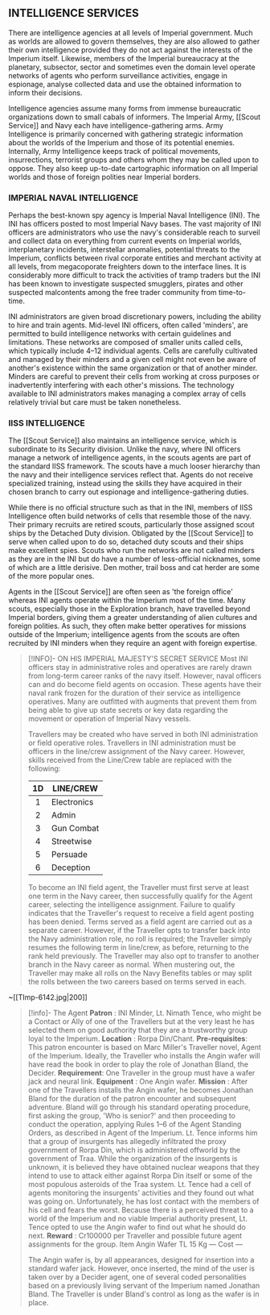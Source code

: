 ## INTELLIGENCE SERVICES

There are intelligence agencies at all levels of Imperial government. Much as worlds are allowed to govern themselves, they are also allowed to gather their own intelligence provided they do not act against the interests of the Imperium itself. Likewise, members of the Imperial bureaucracy at the planetary, subsector, sector and sometimes even the domain level operate networks of agents who perform surveillance activities, engage in espionage, analyse collected data and use the obtained information to inform their decisions.

Intelligence agencies assume many forms from immense bureaucratic organizations down to small cabals of informers. The Imperial Army, [[Scout Service]] and Navy each have intelligence-gathering arms. Army Intelligence is primarily concerned with gathering strategic information about the worlds of the Imperium and those of its potential enemies. Internally, Army Intelligence keeps track of political movements, insurrections, terrorist groups and others whom they may be called upon to oppose. They also keep up-to-date cartographic information on all Imperial worlds and those of foreign polities near Imperial borders.

### IMPERIAL NAVAL INTELLIGENCE

Perhaps the best-known spy agency is Imperial Naval Intelligence (INI). The INI has officers posted to most Imperial Navy bases. The vast majority of INI officers are administrators who use the navy's considerable reach to surveil and collect data on everything from current events on Imperial worlds, interplanetary incidents, interstellar anomalies, potential threats to the Imperium, conflicts between rival corporate entities and merchant activity at all levels, from megacoporate freighters down to the interface lines. It is considerably more difficult to track the activities of tramp traders but the INI has been known to investigate suspected smugglers, pirates and other suspected malcontents among the free trader community from time-to-time.

INI administrators are given broad discretionary powers, including the ability to hire and train agents. Mid-level INI officers, often called 'minders', are permitted to build intelligence networks with certain guidelines and limitations. These networks are composed of smaller units called cells, which typically include 4–12 individual agents. Cells are carefully cultivated and managed by their minders and a given cell might not even be aware of another's existence within the same organization or that of another minder. Minders are careful to prevent their cells from working at cross purposes or inadvertently interfering with each other's missions. The technology available to INI administrators makes managing a complex array of cells relatively trivial but care must be taken nonetheless.

### IISS INTELLIGENCE

The [[Scout Service]] also maintains an intelligence service, which is subordinate to its Security division. Unlike the navy, where INI officers manage a network of intelligence agents, in the scouts agents are part of the standard IISS framework. The scouts have a much looser hierarchy than the navy and their intelligence services reflect that. Agents do not receive specialized training, instead using the skills they have acquired in their chosen branch to carry out espionage and intelligence-gathering duties.

While there is no official structure such as that in the INI, members of IISS Intelligence often build networks of cells that resemble those of the navy. Their primary recruits are retired scouts, particularly those assigned scout ships by the Detached Duty division. Obligated by the [[Scout Service]] to serve when called upon to do so, detached duty scouts and their ships make excellent spies. Scouts who run the networks are not called minders as they are in the INI but do have a number of less-official nicknames, some of which are a little derisive. Den mother, trail boss and cat herder are some of the more popular ones.

Agents in the [[Scout Service]] are often seen as 'the foreign office' whereas INI agents operate within the Imperium most of the time. Many scouts, especially those in the Exploration branch, have travelled beyond Imperial borders, giving them a greater understanding of alien cultures and foreign polities. As such, they often make better operatives for missions outside of the Imperium; intelligence agents from the scouts are often recruited by INI minders when they require an agent with foreign expertise.

> [!INFO]- ON HIS IMPERIAL MAJESTY'S SECRET SERVICE
> Most INI officers stay in administrative roles and operatives are rarely drawn from long-term career ranks of the navy itself. However, naval officers can and do become field agents on occasion. These agents have their naval rank frozen for the duration of their service as intelligence operatives. Many are outfitted with augments that prevent them from being able to give up state secrets or key data regarding the movement or operation of Imperial Navy vessels.
>
> Travellers may be created who have served in both INI administration or field operative roles. Travellers in INI administration must be officers in the line/crew assignment of the Navy career. However, skills received from the Line/Crew table are replaced with the following:
>
> |  1D | LINE/CREW   |
> | :-: | ----------- |
> |  1  | Electronics |
> |  2  | Admin       |
> |  3  | Gun Combat  |
> |  4  | Streetwise  |
> |  5  | Persuade    |
> |  6  | Deception   |
>
> To become an INI field agent, the Traveller must first serve at least one term in the Navy career, then successfully qualify for the Agent career, selecting the intelligence assignment. Failure to qualify indicates that the Traveller's request to receive a field agent posting has been denied. Terms served as a field agent are carried out as a separate career. However, if the Traveller opts to transfer back into the Navy administration role, no roll is required; the Traveller simply resumes the following term in line/crew, as before, returning to the rank held previously. The Traveller may also opt to transfer to another branch in the Navy career as normal. When mustering out, the Traveller may make all rolls on the Navy Benefits tables or may split the rolls between the two careers based on terms served in each.

~[[TImp-6142.jpg|200]]

> [!info]- The Agent
> **Patron** : INI Minder, Lt. Nimath Tence, who might be a Contact or Ally of one of the Travellers but at the very least he has selected them on good authority that they are a trustworthy group loyal to the Imperium.
> **Location** : Rorpa Din/Chant.
> **Pre-requisites**: This patron encounter is based on Marc Miller's Traveller novel, Agent of the Imperium. Ideally, the Traveller who installs the Angin wafer will have read the book in order to play the role of Jonathan Bland, the Decider.
> **Requirement**: One Traveller in the group must have a wafer jack and neural link.
> **Equipment** : One Angin wafer.
> **Mission** : After one of the Travellers installs the Angin wafer, he becomes Jonathan Bland for the duration of the patron encounter and subsequent adventure. Bland will go through his standard operating procedure, first asking the group, 'Who is senior?' and then proceeding to conduct the operation, applying Rules 1–6 of the Agent Standing Orders, as described in Agent of the Imperium. Lt. Tence informs him that a group of insurgents has allegedly infiltrated the proxy government of Rorpa Din, which is administered offworld by the government of Traa. While the organization of the insurgents is unknown, it is believed they have obtained nuclear weapons that they intend to use to attack either against Rorpa Din itself or some of the most populous asteroids of the Traa system. Lt. Tence had a cell of agents monitoring the insurgents' activities and they found out what was going on. Unfortunately, he has lost contact with the members of his cell and fears the worst. Because there is a perceived threat to a world of the Imperium and no viable Imperial authority present, Lt. Tence opted to use the Angin wafer to find out what he should do next.
> **Reward** : Cr100000 per Traveller and possible future agent assignments for the group.
> Item Angin Wafer TL 15  Kg — Cost —
>
> The Angin wafer is, by all appearances, designed for insertion into a standard wafer jack. However, once inserted, the mind of the user is taken over by a Decider agent, one of several coded personalities based on a previously living servant of the Imperium named Jonathan Bland. The Traveller is under Bland's control as long as the wafer is in place.
